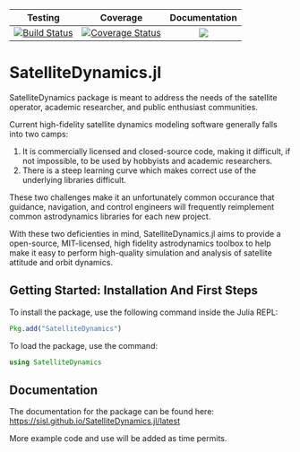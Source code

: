 | Testing | Coverage | Documentation |
| :-----: | :------: | :-----------: |
| [![Build Status](https://travis-ci.org/sisl/SatelliteDynamics.jl.svg?branch=master)](https://travis-ci.org/sisl/SatelliteDynamics.jl) | [![Coverage Status](https://coveralls.io/repos/github/sisl/SatelliteDynamics.jl/badge.svg?branch=master)](https://coveralls.io/github/sisl/SatelliteDynamics.jl?branch=master) | [![](https://img.shields.io/badge/docs-latest-blue.svg)](https://sisl.github.io/SatelliteDynamics.jl/latest) |

# SatelliteDynamics.jl
SatelliteDynamics package is meant to address the needs of the satellite operator, academic researcher, and public enthusiast communities.

Current high-fidelity satellite dynamics modeling software generally falls into two camps:
1. It is commercially licensed and closed-source code, making it difficult, if not impossible, to be used by hobbyists and academic researchers.
2. There is a steep learning curve which makes correct use of the underlying libraries difficult.

These two challenges make it an unfortunately common occurance that guidance, navigation, and control engineers will frequently reimplement common astrodynamics libraries for each new project.

With these two deficienties in mind, SatelliteDynamics.jl aims to provide a open-source, MIT-licensed, high fidelity astrodynamics toolbox to help make it easy to perform high-quality simulation and analysis of satellite attitude and orbit dynamics.

## Getting Started: Installation And First Steps

To install the package, use the following command inside the Julia REPL:
```julia
Pkg.add("SatelliteDynamics")
```

To load the package, use the command:

```julia
using SatelliteDynamics
```

## Documentation

The documentation for the package can be found here: <https://sisl.github.io/SatelliteDynamics.jl/latest>

More example code and use will be added as time permits.